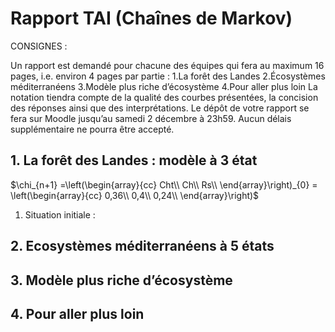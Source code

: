 # Rapport TAI (Chaînes de Markov)

CONSIGNES :

Un rapport est demandé pour chacune des équipes qui fera au maximum 16 pages, i.e. environ 4
pages par partie :
1.La forêt des Landes
2.Écosystèmes méditerranéens
3.Modèle plus riche d’écosystème
4.Pour aller plus loin
La notation tiendra compte de la qualité des courbes présentées, la concision des réponses ainsi que
des interprétations.
Le dépôt de votre rapport se fera sur Moodle jusqu’au samedi 2 décembre à 23h59. Aucun délais
supplémentaire ne pourra être accepté.

## 1. La forêt des Landes : modèle à 3 état

$\chi_{n+1}
=\left(\begin{array}{cc} Cht\\ Ch\\ Rs\\ \end{array}\right)_{0}
= \left(\begin{array}{cc} 0,36\\ 0,4\\ 0,24\\ \end{array}\right)$

1) Situation initiale : 



## 2. Ecosystèmes méditerranéens à 5 états
## 3. Modèle plus riche d’écosystème
## 4. Pour aller plus loin
